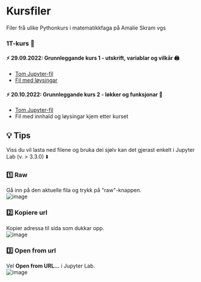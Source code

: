 # Kursfiler
Filer frå ulike Pythonkurs i matematikkfaga på Amalie Skram vgs

### 1T-kurs :rocket:
#### :zap: 29.09.2022: Grunnleggande kurs 1 - utskrift, variablar og vilkår :printer:
- [Tom Jupyter-fil](https://github.com/Matematikk-Amalie-Skram-vgs/kursfiler/blob/main/Utskrift_variablar_vilkaar.ipynb)
- [Fil med løysingar](https://github.com/Matematikk-Amalie-Skram-vgs/kursfiler/blob/main/MED-L%C3%98YSING_Utskrift_variablar_vilkaar.ipynb)

#### :zap: 20.10.2022: Grunnleggande kurs 2 - løkker og funksjonar :repeat:
- [Tom Jupyter-fil](https://github.com/Matematikk-Amalie-Skram-vgs/kursfiler/blob/main/L%C3%B8kker_og_funksjonar.ipynb)
- Fil med innhald og løysingar kjem etter kurset

## :bulb: Tips

Viss du vil lasta ned filene og bruka dei sjølv kan det gjerast enkelt i Jupyter Lab (v. > 3.3.0) :arrow_down:

### 1️⃣ Raw

Gå inn på den aktuelle fila og trykk på "raw"-knappen. <br>
![image](https://user-images.githubusercontent.com/79814135/192210705-1212dc15-8e61-4f31-ab81-9002dd814ea7.png)

### 2️⃣ Kopiere url

Kopier adressa til sida som dukkar opp. <br>
![image](https://user-images.githubusercontent.com/79814135/192210812-ffa3f79c-1f9d-4059-b9dd-5184ff6850d7.png)

### 3️⃣ Open from url

Vel **Open from URL...** i Jupyter Lab. <br>
![image](https://user-images.githubusercontent.com/79814135/192210948-370062c9-81d9-4158-a935-e25aad7332bc.png)

